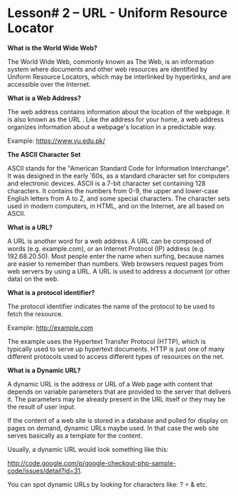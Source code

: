 # Lesson# 2 – URL - Uniform Resource Locator



**What is the World Wide Web?**

The World Wide Web, commonly known as The Web, is an information system where documents and other web resources are identified by Uniform Resource Locators, which may be interlinked by hyperlinks, and are accessible over the Internet.

**What is a Web Address?**

The web address contains information about the location of the webpage. It is also known as the URL . Like the address for your home, a web address organizes information about a webpage's location in a predictable way.


Example: https://www.vu.edu.pk/


**The ASCII Character Set**

ASCII stands for the "American Standard Code for Information Interchange". It was designed in the early '60s, as a standard character set for computers and electronic devices. ASCII is a 7-bit character set containing 128 characters. It contains the numbers from 0-9, the upper and lower-case English letters from A to Z, and some special characters. The character sets used in modern computers, in HTML, and on the Internet, are all based on ASCII.



**What is a URL?**

A URL is another word for a web address. A URL can be composed of words (e.g. example.com), or an Internet Protocol (IP) address (e.g. 192.68.20.50). Most people enter the name when surfing, because names are easier to remember than numbers. Web browsers request pages from web servers by using a URL. A URL is used to address a document (or other data) on the web.


**What is a protocol identifier?**

The protocol identifier indicates the name of the protocol to be used to fetch the resource.


Example: http://example.com

The example uses the Hypertext Transfer Protocol (HTTP), which is typically used to serve up hypertext documents. HTTP is just one of many different protocols used to access different types of resources on the net.


**What is a Dynamic URL?**

A dynamic URL is the address or URL of a Web page with content that depends on variable parameters that are provided to the server that delivers it. The parameters may be already present in the URL itself or they may be the result of user input.

If the content of a web site is stored in a database and pulled for display on pages on demand, dynamic URLs maybe used. In that case the web site serves basically as a template for the content.

Usually, a dynamic URL would look something like this:

http://code.google.com/p/google-checkout-php-sample-code/issues/detail?id=31.

You can spot dynamic URLs by looking for characters like: ? = & etc.

 